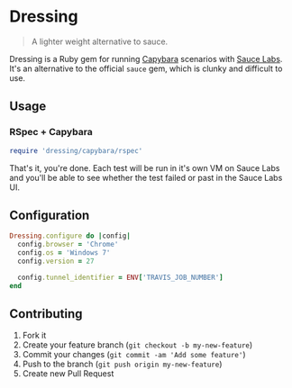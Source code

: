 # Dressing

> A lighter weight alternative to sauce.

Dressing is a Ruby gem for running [Capybara](https://github.com/jnicklas/capybara) scenarios with [Sauce Labs](https://saucelabs.com).
It's an alternative to the official `sauce` gem, which is clunky and difficult to use.

## Usage

### RSpec + Capybara

```ruby
require 'dressing/capybara/rspec'
```

That's it, you're done. Each test will be run in it's own VM on Sauce Labs and you'll be able to see whether
the test failed or past in the Sauce Labs UI.

## Configuration

```ruby
Dressing.configure do |config|
  config.browser = 'Chrome'
  config.os = 'Windows 7'
  config.version = 27

  config.tunnel_identifier = ENV['TRAVIS_JOB_NUMBER']
end
```

## Contributing

1. Fork it
2. Create your feature branch (`git checkout -b my-new-feature`)
3. Commit your changes (`git commit -am 'Add some feature'`)
4. Push to the branch (`git push origin my-new-feature`)
5. Create new Pull Request
